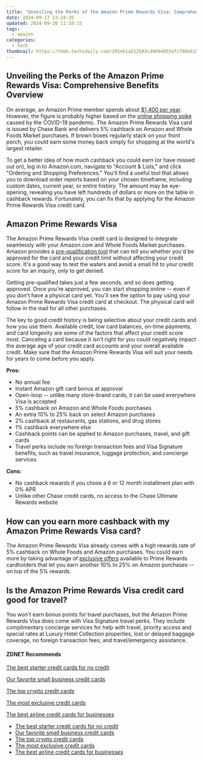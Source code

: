 ```yaml
---
title: "Unveiling the Perks of the Amazon Prime Rewards Visa: Comprehensive Benefits Overview"
date: 2024-09-17 13:24:35
updated: 2024-09-20 11:18:33
tags:
  - amazon
categories:
  - tech
thumbnail: https://thmb.techidaily.com/295eb1a512b03cd4604053efc700e515a23fe08d7898031d0786b31b79d36b64.jpg
---
```


## Unveiling the Perks of the Amazon Prime Rewards Visa: Comprehensive Benefits Overview

On average, an Amazon Prime member spends about [$1,400 per year](https://www.statista.com/statistics/304938/amazon-prime-and-non-prime-members-average-sales-spend/). However, the figure is probably higher based on the [online shopping spike](https://www.reuters.com/technology/amazon-first-quarter-sales-beat-expectations-2021-04-29/) caused by the COVID-19 pandemic. The Amazon Prime Rewards Visa card is issued by Chase Bank and delivers 5% cashback on Amazon and Whole Foods Market purchases. If brown boxes regularly stack on your front porch, you could earn some money back simply for shopping at the world's largest retailer. 

To get a better idea of how much cashback you could earn (or have missed out on), log in to Amazon.com, navigate to "Account & Lists," and click "Ordering and Shopping Preferences." You'll find a useful tool that allows you to download order reports based on your chosen timeframe, including custom dates, current year, or entire history. The amount may be eye-opening, revealing you have left hundreds of dollars or more on the table in cashback rewards. Fortunately, you can fix that by applying for the Amazon Prime Rewards Visa credit card. 

## Amazon Prime Rewards Visa

The Amazon Prime Rewards Visa credit card is designed to integrate seamlessly with your Amazon.com and Whole Foods Market purchases. Amazon provides a [pre-qualification tool](https://buy.geni.us/Proxy.ashx?TSID=368250&GR%5FURL=https%3A%2F%2Fwww.amazon.com%2Fgp%2Fcobrandcard%2Fmarketing.html%3Fpr%3Dcon321%26ref%5F%3Dissecm%26tag%3Dzd-buy-button-20%26ascsubtag%3D%5F%5FCOM%5FCLICK%5FID%5F%5F%7Cdc211119-ecd7-4813-8e8d-ce9950eac2bd%7Cdtp&dtb=1) that can tell you whether you'd be approved for the card and your credit limit without affecting your credit score. It's a good way to test the waters and avoid a small hit to your credit score for an inquiry, only to get denied.

Getting pre-qualified takes just a few seconds, and so does getting approved. Once you're approved, you can start shopping online -- even if you don't have a physical card yet. You'll see the option to pay using your Amazon Prime Rewards Visa credit card at checkout. The physical card will follow in the mail for all other purchases.

The key to good credit history is being selective about your credit cards and how you use them. Available credit, low card balances, on-time payments, and card longevity are some of the factors that affect your credit score most. Canceling a card because it isn't right for you could negatively impact the average age of your credit card accounts and your overall available credit. Make sure that the Amazon Prime Rewards Visa will suit your needs for years to come before you apply. 

**Pros:**

* No annual fee
* Instant Amazon gift card bonus at approval
* Open-loop -- unlike many store-brand cards, it can be used everywhere Visa is accepted
* 5% cashback on Amazon and Whole Foods purchases
* An extra 10% to 25% back on select Amazon purchases
* 2% cashback at restaurants, gas stations, and drug stores
* 1% cashback everywhere else
* Cashback points can be applied to Amazon purchases, travel, and gift cards
* Travel perks include no foreign transaction fees and Visa Signature benefits, such as travel insurance, luggage protection, and concierge services

**Cons:**

* No cashback rewards if you chose a 6 or 12 month installment plan with 0% APR
* Unlike other Chase credit cards, no access to the Chase Ultimate Rewards website

## How can you earn more cashback with my Amazon Prime Rewards Visa card?

The Amazon Prime Rewards Visa already comes with a high rewards rate of 5% cashback on Whole Foods and Amazon purchases. You could earn more by taking advantage of [exclusive offers](https://buy.geni.us/Proxy.ashx?TSID=368250&GR%5FURL=https%3A%2F%2Fwww.amazon.com%2Fb%3Fie%3DUTF8%26node%3D17934980011%26tag%3Dzd-buy-button-20%26ascsubtag%3D%5F%5FCOM%5FCLICK%5FID%5F%5F%7Cdc211119-ecd7-4813-8e8d-ce9950eac2bd%7Cdtp&dtb=1) available to Prime Rewards cardholders that let you earn another 10% to 25% on Amazon purchases -- on top of the 5% rewards.

## Is the Amazon Prime Rewards Visa credit card good for travel?

You won't earn bonus points for travel purchases, but the Amazon Prime Rewards Visa does come with Visa Signature travel perks. They include complimentary concierge services for help with travel, priority access and special rates at Luxury Hotel Collection properties, lost or delayed baggage coverage, no foreign transaction fees, and travel/emergency assistance.

#### **ZDNET** Recommends

[The best starter credit cards for no credit](https://www.zdnet.com/article/best-starter-credit-card-for-no-credit/ "The best starter credit cards for no credit")

[Our favorite small business credit cards](https://www.zdnet.com/article/best-small-business-credit-card/ "Our favorite small business credit cards")

[The top crypto credit cards](https://www.zdnet.com/article/best-crypto-credit-card/ "The top crypto credit cards")

[The most exclusive credit cards](https://www.zdnet.com/article/most-exclusive-credit-card/ "The most exclusive credit cards")

[The best airline credit cards for businesses](https://www.zdnet.com/article/best-airline-credit-card/ "The best airline credit cards for businesses")

* [The best starter credit cards for no credit](https://www.zdnet.com/article/best-starter-credit-card-for-no-credit/ "The best starter credit cards for no credit")
* [Our favorite small business credit cards](https://www.zdnet.com/article/best-small-business-credit-card/ "Our favorite small business credit cards")
* [The top crypto credit cards](https://www.zdnet.com/article/best-crypto-credit-card/ "The top crypto credit cards")
* [The most exclusive credit cards](https://www.zdnet.com/article/most-exclusive-credit-card/ "The most exclusive credit cards")
* [The best airline credit cards for businesses](https://www.zdnet.com/article/best-airline-credit-card/ "The best airline credit cards for businesses")

##

<ins class="adsbygoogle"
     style="display:block"
     data-ad-format="autorelaxed"
     data-ad-client="ca-pub-7571918770474297"
     data-ad-slot="1223367746"></ins>



<ins class="adsbygoogle"
     style="display:block"
     data-ad-client="ca-pub-7571918770474297"
     data-ad-slot="8358498916"
     data-ad-format="auto"
     data-full-width-responsive="true"></ins>
